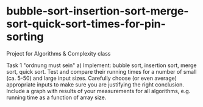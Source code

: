 # bubble-sort-insertion-sort-merge-sort-quick-sort-times-for-pin-sorting
Project for Algorithms &amp; Complexity class

Task 1 "ordnung must sein"
a) Implement: bubble sort, insertion sort, merge sort, quick sort. Test and compare their running times
   for a number of small (ca. 5-50) and large input sizes. Carefully choose (or even average) appropriate
   inputs to make sure you are justifying the right conclusion. Include a graph with results of your
   measurements for all algorithms, e.g. running time as a function of array size.
